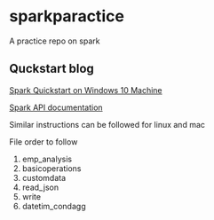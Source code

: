 # sparkparactice
A practice repo on spark

## Quckstart blog

[Spark Quickstart on Windows 10 Machine](https://krishansubudhi.github.io/datascience/2020/01/03/Spark_Quickstart.html)

[Spark API documentation](https://spark.apache.org/docs/latest/api/python/pyspark.sql.html)

Similar instructions can be followed for linux and mac

File order to follow
1. emp_analysis
2. basicoperations
3. customdata
4. read_json
5. write
6. datetim_condagg